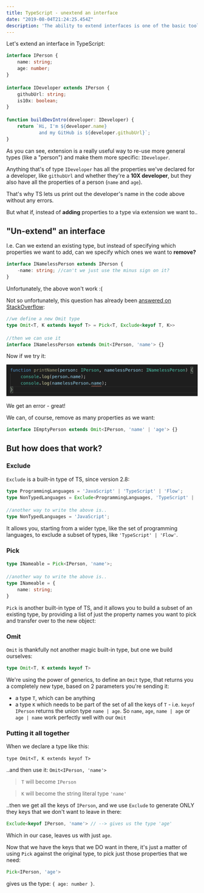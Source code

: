 ```yaml
---
title: TypeScript - unextend an interface
date: "2019-08-04T21:24:25.454Z"
description: 'The ability to extend interfaces is one of the basic tools we use in TypeScript (and in typed programming languages in general) to build composable types and promote re-use of existing types. But how would we do the reverse? What if we want to re-use most properties from an existing type, but remove some of them, instead of adding?'
---
```


Let's extend an interface in TypeScript:

```typescript
interface IPerson {
    name: string;
    age: number;
}

interface IDeveloper extends IPerson {
    githubUrl: string;
    is10x: boolean;
}

function buildDevIntro(developer: IDeveloper) {
    return `Hi, I'm ${developer.name} 
            and my GitHub is ${developer.githubUrl}`;
}
```

As you can see, extension is a really useful way to re-use more general types (like a "person") and make them more specific: `IDeveloper`. 

Anything that's of type `IDeveloper` has all the properties we've declared for a developer, like `githubUrl` and whether they're a **10X developer**, but they also have all the properties of a person (`name` and `age`).

That's why TS lets us print out the developer's name in the code above without any errors.

But what if, instead of **adding** properties to a type via extension we want to..

## "Un-extend" an interface

I.e. Can we extend an existing type, but instead of specifying which properties we want to add, can we specify which ones we want to **remove?**

```typescript
interface INamelessPerson extends IPerson {
    -name: string; //can't we just use the minus sign on it?
}
```

Unfortunately, the above won't work :(

Not so unfortunately, this question has already been [answered on StackOverflow](https://stackoverflow.com/questions/51804810/how-to-remove-fields-from-a-typescript-interface-via-extension):


```typescript
//we define a new Omit type
type Omit<T, K extends keyof T> = Pick<T, Exclude<keyof T, K>>

//then we can use it
interface INamelessPerson extends Omit<IPerson, 'name'> {}
```

Now if we try it:

![typescript throws error when trying to call "name" on a INamelessPerson](./person_error.png)

We get an error - great!

We can, of course, remove as many properties as we want:

```typescript
interface IEmptyPerson extends Omit<IPerson, 'name' | 'age'> {}
```

## But how does that work?

### Exclude

`Exclude` is a built-in type of TS, since version 2.8:

```typescript
type ProgrammingLanguages = 'JavaScript' | 'TypeScript' | 'Flow';
type NonTypedLanguages = Exclude<ProgrammingLanguages, 'TypeScript' | 'Flow'>;

//another way to write the above is..
type NonTypedLanguages = 'JavaScript';
```

It allows you, starting from a wider type, like the set of programming languages, to exclude a subset of types, like `'TypeScript' | 'Flow'`.

### Pick

```typescript
type INameable = Pick<IPerson, 'name'>;

//another way to write the above is..
type INameable = {
    name: string;
}
```

`Pick` is another built-in type of TS, and it allows you to build a subset of an existing type, by providing a list of just the property names you want to pick and transfer over to the new object:

### Omit

`Omit` is thankfully not another magic built-in type, but one we build ourselves:

```typescript
type Omit<T, K extends keyof T>
```

We're using the power of generics, to define an `Omit` type, that returns you a completely new type, based on 2 parameters you're sending it:
- a type `T`, which can be anything
- a type `K` which needs to be part of the set of all the keys of `T` - i.e. `keyof IPerson` returns the union type `name | age`. So `name`, `age`, `name | age` or `age | name` work perfectly well with our `Omit`

### Putting it all together

When we declare a type like this:

`type Omit<T, K extends keyof T>`

..and then use it: `Omit<IPerson, 'name'>`

> `T` will become `IPerson`

> `K` will become the string literal type `'name'`

..then we get all the keys of `IPerson`, and we use `Exclude` to generate ONLY they keys that we don't want to leave in there:

```typescript
Exclude<keyof IPerson, 'name'> // --> gives us the type 'age'
```

 Which in our case, leaves us with just `age`.

Now that we have the keys that we DO want in there, it's just a matter of using `Pick` against the original type, to pick just those properties that we need:

```typescript
Pick<IPerson, 'age'>
```

 gives us the type: `{ age: number }`.







